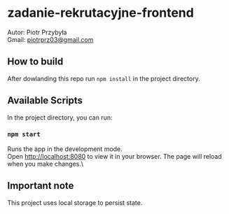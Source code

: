 # zadanie-rekrutacyjne-frontend
Autor: Piotr Przybyła \
Gmail: piotrprz03@gmail.com

## How to build
After dowlanding this repo run `npm install` in the project directory.

## Available Scripts

In the project directory, you can run:

### `npm start`

Runs the app in the development mode.\
Open [http://localhost:8080](http://localhost:8080) to view it in your browser.
The page will reload when you make changes.\

## Important note

This project uses local storage to persist state.
